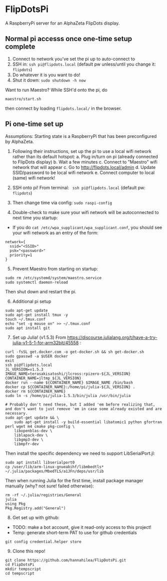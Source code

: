 # FlipDotsPi

A RaspberryPi server for an AlphaZeta FlipDots display.

## Normal pi accesss once one-time setup complete

1. Connect to network you've set the pi up to auto-connect to
2. SSH in: `ssh pi@flipdots.local` (default pw unless/until you change it: `flipdots`)
3. Do whatever it is you want to do!
4. Shut it down: `sudo shutdown -h now`

Want to run Maestro? While SSH'd onto the pi, do
```
maestro/start.sh
```
then connect by loading `flipdots.local/` in the browser.

## Pi one-time set up
Assumptions: Starting state is a RaspberryPi that has been preconfigured by AlphaZeta.

1. Following their instructions, set up the pi to use a local wifi network rather than its default hotspot:
a. Plug in/turn on pi (already connected to FlipDots display)
b. Wait a few minutes
c. Connect to "Maestro" wifi network that will appear
c. Go to http://flipdots.local/admin
d. Update SSID/password to be local wifi network
e. Connect computer to local (same) wifi network!

2. SSH onto pi! From terminal: ` ssh pi@flipdots.local` (default pw: `flipdots`)

3. Then change time via config: `sudo raspi-config`

4. Double-check to make sure your wifi network will be autoconnected to next time you startup:
- If you do `cat /etc/wpa_supplicant/wpa_supplicant.conf`, you should see your wifi network as an entry of the form:
```
network={
  ssid="<SSID>"
  psk="<password>"
  priority=1
}
```

5. Prevent Maestro from starting on startup:
```
sudo rm /etc/systemd/system/maestro.service
sudo systemctl daemon-reload
```
Then shut down and restart the pi.

6. Additional pi setup
```
sudo apt-get update
sudo apt-get install tmux -y
touch ~/.tmux.conf
echo "set -g mouse on" >> ~/.tmux.conf
sudo apt install git
```

7. Set up Julia! (v1.5.3)
From https://discourse.julialang.org/t/have-a-try-julia-v1-5-1-for-arm32bit/45558 :
```
curl -fsSL get.docker.com -o get-docker.sh && sh get-docker.sh
sudo gpasswd -a $USER docker
exit
ssh pi@flipdots.local
JL_VERSION=v1.5.3
IMAGE_NAME=terasakisatoshi/jlcross:rpizero-${JL_VERSION}
CONTAINER_NAME=jltmp_${JL_VERSION}
docker run --name ${CONTAINER_NAME} $IMAGE_NAME /bin/bash
docker cp ${CONTAINER_NAME}:/home/pi/julia-${JL_VERSION} .
docker rm ${CONTAINER_NAME}
sudo ln -s /home/pi/julia-1.5.3/bin/julia /usr/bin/julia

# Probably don't need these, but I added 'em before realizing that, and don't want to just remove 'em in case some already existed and are necessary.
sudo apt-get update && \
    sudo apt-get install -y build-essential libatomic1 python gfortran perl wget m4 cmake pkg-config \
    libopenblas-dev \
    liblapack-dev \
    libgmp3-dev \
    libmpfr-dev
```

Then install the specific dependency we need to support LibSerialPort.jl:
```
sudo apt install libserialport0
cp /user/lib/arm-linux-gnueabihf/libmbedtls* ~/.julia/packages/MbedTLS/a1JFn/deps/usr/lib
```

Then when running Julia for the first time, install package manager manually (why? not sure! failed otherwise):
```
rm -rf ~/.julia/registries/General
julia
using Pkg
Pkg.Registry.add("General")
```

8. Get set up with github:
- TODO: make a bot account, give it read-only access to this project!
- Temp: generate short-term PAT to use for github credentials
```
git config credential.helper store
```

9. Clone this repo!
```
git clone https://github.com/hannahilea/FlipDotsPi.git
cd FlipDotsPi
mkdir tempscript
cd tempscript
```
